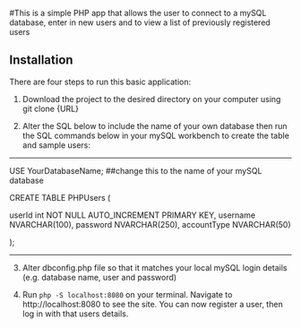 #This is a simple PHP app that allows the user to connect to a mySQL database, enter in new users and to view a list of previously registered users


## Installation

There are four steps to run this basic application:

1. Download the project to the desired directory on your computer using git clone {URL}

2. Alter the SQL below to include the name of your own database then run the SQL commands below in your mySQL workbench to create the table and sample users:

_________________________________________________________________________________________________________________________________________

USE YourDatabaseName;     ##change this to the name of your mySQL database

CREATE TABLE PHPUsers (

userId int NOT NULL AUTO_INCREMENT PRIMARY KEY, 
username NVARCHAR(100), 
password NVARCHAR(250), 
accountType NVARCHAR(50)

);

_________________________________________________________________________________________________________________________________________


3. Alter dbconfig.php file so that it matches your local mySQL login details (e.g. database name, user and password)


4. Run  `php -S localhost:8080` on your terminal. Navigate to http://localhost:8080 to see the site. You can now register a user, then log in with that users details.



